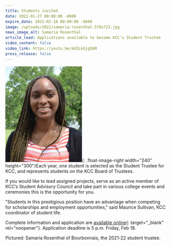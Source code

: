 ```yaml
---
title: Students invited
date: 2022-01-27 00:00:00 -0600
expire_date: 2022-02-18 00:00:00 -0600
image: /uploads/2022/samaria-rosenthal-578x723.jpg
news_image_alt: Samaria Rosenthal
article_lead: Applications available to become KCC's Student Trustee
video_content: false
video_link: https://youtu.be/4d2LkGjg5bM
press_release: false
---
```

![](/uploads/2022/samaria-rosenthal-240x300.jpg){: .float-image-right width="240" height="300"}Each year, one student is selected as the Student Trustee for KCC, and represents students on the KCC Board of Trustees.

If you would like to lead assigned projects, serve as an active member of KCC’s Student Advisory Council and take part in various college events and ceremonies this is the opportunity for you.

"Students in this prestigious position have an advantage when competing for scholarships and employment opportunities," said Maurice Sullivan, KCC coordinator of student life.

Complete information and application are [available online](https://form.jotform.com/200476436597161){: target="_blank" rel="noopener"}. Application deadline is 5 p.m. Friday, Feb 18.

Pictured: Samaria Rosenthal of Bourbonnais, the 2021-22 student trustee.
